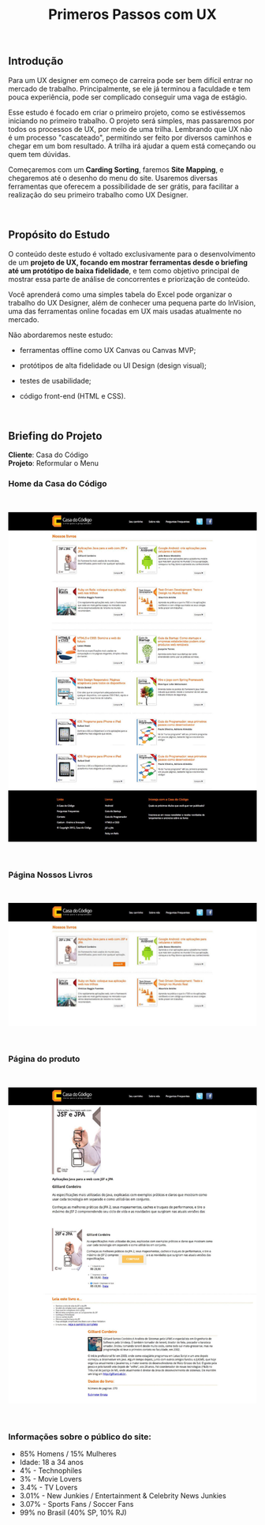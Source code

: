 <div align="center">

# Primeros Passos com UX

</div>

<br>

## Introdução

Para um UX designer em começo de carreira pode ser bem difícil entrar no mercado de trabalho. Principalmente, se ele já terminou a faculdade e tem pouca experiência, pode ser complicado conseguir uma vaga de estágio.

Esse estudo é focado em criar o primeiro projeto, como se estivéssemos iniciando no primeiro trabalho. O projeto será simples, mas passaremos por todos os processos de UX, por meio de uma trilha. Lembrando que UX não é um processo "cascateado", permitindo ser feito por diversos caminhos e chegar em um bom resultado. A trilha irá ajudar a quem está começando ou quem tem dúvidas.

Começaremos com um **Carding Sorting**, faremos **Site Mapping**, e chegaremos até o desenho do menu do site. Usaremos diversas ferramentas que oferecem a possibilidade de ser grátis, para facilitar a realização do seu primeiro trabalho como UX Designer.

<br>

## Propósito do Estudo

O conteúdo deste estudo é voltado exclusivamente para o desenvolvimento de um **projeto de UX, focando em mostrar ferramentas desde o briefing até um protótipo de baixa fidelidade**, e tem como objetivo principal de mostrar essa parte de análise de concorrentes e priorização de conteúdo.

Você aprenderá como uma simples tabela do Excel pode organizar o trabalho do UX Designer, além de conhecer uma pequena parte do InVision, uma das ferramentas online focadas em UX mais usadas atualmente no mercado.

Não abordaremos neste estudo:

+ ferramentas offline como UX Canvas ou Canvas MVP;

+ protótipos de alta fidelidade ou UI Design (design visual);

+ testes de usabilidade;

+ código front-end (HTML e CSS).

<br>

## Briefing do Projeto 

**Cliente**: Casa do Código<br>
**Projeto**: Reformular o Menu 

### Home da Casa do Código

<br>

<div align="center">

![UX Umbrela](images/home-casa-do-codigo.jpg)

</div>

<br>

### Página Nossos Livros

<br>

<div align="center">

![UX Umbrela](images/nossos-livros.jpg)

</div>

<br>

### Página do produto

<br>

<div align="center">

![UX Umbrela](images/pagina-livro.jpg)

</div>

<br>

### Informações sobre o público do site: 

+ 85% Homens / 15% Mulheres
+ Idade: 18 a 34 anos
+ 4% - Technophiles
+ 3% - Movie Lovers
+ 3.4% - TV Lovers
+ 3.01% - New Junkies / Entertainment & Celebrity News Junkies 
+ 3.07% - Sports Fans / Soccer Fans
+ 99% no Brasil (40% SP, 10% RJ)
